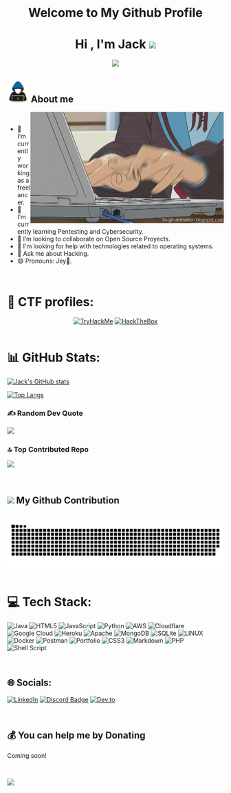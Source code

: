<h1 align="Center">
    <br>
    Welcome to My Github Profile 
  <br>
</h1>


<h1 align="center"><b>Hi , I'm Jack </b><img src="https://media.giphy.com/media/hvRJCLFzcasrR4ia7z/giphy.gif" width="35"></h1>

<p align="center">
  <a href="https://github.com/DenverCoder1/readme-typing-svg"><img src="https://readme-typing-svg.herokuapp.com?font=Time+New+Roman&color=cyan&size=25&center=true&vCenter=true&width=600&height=100&lines=Cybersecurity+Student,;Bug+Bounty+Hunter,;Content+Writer,;Active+Learner/Researcher..<3"></a>
</p>

## <picture><img src = "https://github.com/jackby03/jackby03/blob/main/assets/about_me.gif" width = 50px></picture> **About me**
<picture> <img align="right" src="https://github.com/jackby03/jackby03/blob/main/assets/typing.gif"></picture>

<br>

- 🔭 I’m currently working as a freelancer.
- 🌱 I’m currently learning Pentesting and Cybersecurity.
- 👯 I’m looking to collaborate on Open Source Proyects.
- 🤔 I'm looking for help with technologies related to operating systems.
- 💬 Ask me about Hacking.
- 😄 Pronouns: Jey🦝.

<br>

# :triangular_flag_on_post: CTF profiles:

<div align="center">
 <a href="https://tryhackme.com/p/jackby03"><img src="https://tryhackme-badges.s3.amazonaws.com/jackby03.png" alt="TryHackMe"></a>
 <a href="https://app.hackthebox.com/profile/1529885"><img src="https://www.hackthebox.com/badge/image/1529885" alt="HackTheBox"></a>
</div>

<br>

# 📊 GitHub Stats:
  
[![Jack's GitHub stats](https://github-readme-stats.vercel.app/api?username=jackby03&show_icons=true&theme=tokyonight)](https://github.com/jackby03/github-readme-stats)

[![Top Langs](https://github-readme-stats.vercel.app/api/top-langs/?username=jackby03&theme=tokyonight)](https://github.com/jackby03/github-readme-stats)
  <br>
### ✍️ Random Dev Quote
![](https://quotes-github-readme.vercel.app/api?type=horizontal&theme=tokyonight)
<br>

### 🔝 Top Contributed Repo
![](https://github-contributor-stats.vercel.app/api?username=jackby03&limit=5&theme=tokyonight&combine_all_yearly_contributions=true)

 
<br>

## <img src="https://media.giphy.com/media/iY8CRBdQXODJSCERIr/giphy.gif" width="35"><b> My Github Contribution </b>
<br>



<div align="center">
  <a href="https://github.com/MdAmiruddin/MdAmiruddin">
  <img  src="https://github.com/MdAmiruddin/MdAmiruddin/blob/main/Assets/gridsnake.svg"
       alt="snake" /></a>
</div>

</a>
</div>

<br>


# 💻 Tech Stack:
![Java](https://img.shields.io/badge/java-%23ED8B00.svg?style=plastic&logo=java&logoColor=white) ![HTML5](https://img.shields.io/badge/html5-%23E34F26.svg?style=plastic&logo=html5&logoColor=white) ![JavaScript](https://img.shields.io/badge/javascript-%23323330.svg?style=plastic&logo=javascript&logoColor=%23F7DF1E) ![Python](https://img.shields.io/badge/python-3670A0?style=plastic&logo=python&logoColor=ffdd54) ![AWS](https://img.shields.io/badge/AWS-%23FF9900.svg?style=plastic&logo=amazon-aws&logoColor=white) ![Cloudflare](https://img.shields.io/badge/Cloudflare-F38020?style=plastic&logo=Cloudflare&logoColor=white) ![Google Cloud](https://img.shields.io/badge/Google%20Cloud-%234285F4.svg?style=plastic&logo=google-cloud&logoColor=white) ![Heroku](https://img.shields.io/badge/heroku-%23430098.svg?style=plastic&logo=heroku&logoColor=white) ![Apache](https://img.shields.io/badge/apache-%23D42029.svg?style=plastic&logo=apache&logoColor=white) ![MongoDB](https://img.shields.io/badge/MongoDB-%234ea94b.svg?style=plastic&logo=mongodb&logoColor=white) ![SQLite](https://img.shields.io/badge/sqlite-%2307405e.svg?style=plastic&logo=sqlite&logoColor=white) ![LINUX](https://img.shields.io/badge/Linux-FCC624?style=plastic&logo=linux&logoColor=black) ![Docker](https://img.shields.io/badge/docker-%230db7ed.svg?style=plastic&logo=docker&logoColor=white) ![Postman](https://img.shields.io/badge/Postman-FF6C37?style=plastic&logo=postman&logoColor=white) ![Portfolio](https://img.shields.io/badge/Portfolio-%23000000.svg?style=plastic&logo=firefox&logoColor=#FF7139) ![CSS3](https://img.shields.io/badge/css3-%231572B6.svg?style=plastic&logo=css3&logoColor=white) ![Markdown](https://img.shields.io/badge/markdown-%23000000.svg?style=plastic&logo=markdown&logoColor=white) ![PHP](https://img.shields.io/badge/php-%23777BB4.svg?style=plastic&logo=php&logoColor=white) ![Shell Script](https://img.shields.io/badge/shell_script-%23121011.svg?style=plastic&logo=gnu-bash&logoColor=white)


<br>

## 🌐 Socials:

[![LinkedIn](https://img.shields.io/badge/LinkedIn-%230077B5.svg?logo=linkedin&logoColor=white)](https://www.linkedin.com/in/jackdelaguilavilla03)
[![Discord Badge](https://img.shields.io/badge/Discord-5865F2?logo=discord&logoColor=fff&style=flat)](http://discordapp.com/users/442354382412054539)
[![Dev.to](https://img.shields.io/badge/dev.to-0A0A0A?style=for-the-badge&logo=dev.to&logoColor=white)]()


<br>
  
## 💰 You can help me by Donating
Coming soon!

<br>

[![](https://visitcount.itsvg.in/api?id=jackdelaguilavilla03&label=Profile%20Views&pretty=true)](https://visitcount.itsvg.in)
